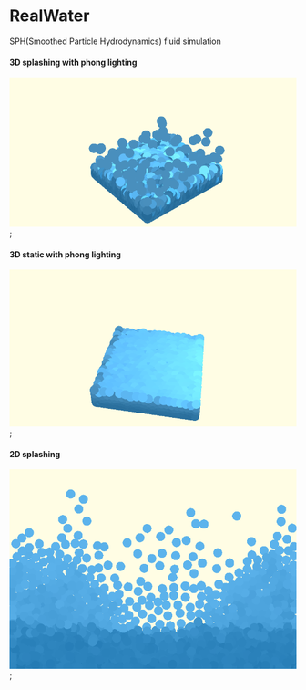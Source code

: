 # RealWater
SPH(Smoothed Particle Hydrodynamics) fluid simulation

#### 3D splashing with phong lighting
![alt text](cut_1.png "cut 1");

#### 3D static with phong lighting
![alt text](cut_2.png "cut 1");

#### 2D splashing
![alt text](cut_3.png "cut 1");
